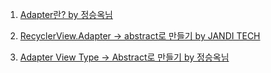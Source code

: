 1. [Adapter란? by 정승옥님](https://medium.com/@jsuch2362/adapter-%EB%88%84%EA%B5%AC%EB%83%90-%EB%84%8C-data-view-2db7eff11c20)


2. [RecyclerView.Adapter -> abstract로 만들기 by JANDI TECH](http://tosslab.github.io/android/2016/04/09/MultiItemRecyclerAdapter.html)
3. [Adapter View Type -> Abstract로 만들기 by 정승옥님](https://medium.com/@jsuch2362/android-%EA%B9%A8%EC%95%8C-%ED%8C%81-3-adapter-view-type-46b3fd071fff)

